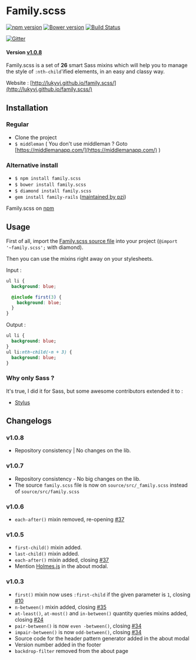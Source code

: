 # Family.scss
[![npm version](https://badge.fury.io/js/family.scss.svg)](https://badge.fury.io/js/family.scss)
[![Bower version](https://badge.fury.io/bo/family.scss.svg)](https://badge.fury.io/bo/family.scss)
[![Build Status](https://travis-ci.org/LukyVj/family.scss.svg?branch=master)](https://travis-ci.org/LukyVj/family.scss)

[![Gitter](https://badges.gitter.im/LukyVj/family.scss.svg)](https://gitter.im/LukyVj/family.scss?utm_source=badge&utm_medium=badge&utm_campaign=pr-badge)

#### Version [v1.0.8](https://github.com/LukyVj/family.scss/releases)

Family.scss is a set of **26** smart Sass mixins which will help you to manage the style of `:nth-child`'ified elements, in an easy and classy way.

Website : [http://lukyvj.github.io/family.scss/](http://lukyvj.github.io/family.scss/)


## Installation

### Regular
- Clone the project
- `$ middleman` ( You don't use middleman ? Goto [https://middlemanapp.com/](https://middlemanapp.com/) )

### Alternative install
- `$ npm install family.scss`
- `$ bower install family.scss`
- `$ diamond install family.scss`
- `gem install family-rails` ([maintained by pzi](https://github.com/pzi/family-rails))

Family.scss on [npm](https://www.npmjs.com/package/family.scss)

## Usage
First of all, import the [Family.scss source file](https://github.com/LukyVj/family.scss/blob/master/source/src/_family.scss) into your project (`@import '~family.scss';` with diamond).

Then you can use the mixins right away on your stylesheets.

Input :
```scss
ul li {
  background: blue;

  @include first(3) {
    background: blue;
  }
}
```

Output :
```sass
ul li {
  background: blue;
}
ul li:nth-child(-n + 3) {
  background: blue;
}

```

### Why only Sass ?
It's true, I did it for Sass, but some awesome contributors extended it to :
- [Stylus](https://github.com/nusususuzu/family.styl)


## Changelogs


### v1.0.8
- Repository consistency | No changes on the lib.


### v1.0.7
- Repository consistency - No big changes on the lib.
- The source `family.scss` file is now on `source/src/_family.scss` instead of `source/src/family.scss`


### v1.0.6
- `each-after()` mixin removed, re-opening [#37](https://github.com/LukyVj/family.scss/issues/37)


### v1.0.5

- `first-child()` mixin added.
- `last-child()` mixin added.
- `each-after()` mixin added, closing [#37](https://github.com/LukyVj/family.scss/issues/37)
- Mention [Holmes.js](https://github.com/Haroenv/holmes) in the about modal.

### v1.0.3

- `first()` mixin now uses `:first-child` if the given parameter is `1`, closing [#10](https://github.com/LukyVj/family.scss/issues/10)
- `n-between()` mixin added, closing [#35](https://github.com/LukyVj/family.scss/issues/35)
- `at-least()`, `at-most()` and `in-between()` quantity queries mixins added, closing [#24](https://github.com/LukyVj/family.scss/issues/24)
- `pair-between()` is now `even
-between()`, closing [#34](https://github.com/LukyVj/family.scss/issues/34)
- `impair-between()` is now `odd-between()`, closing [#34](https://github.com/LukyVj/family.scss/issues/34)
- Source code for the header pattern generator added in the about modal
- Version number added in the footer
- `backdrop-filter` removed from the about page
